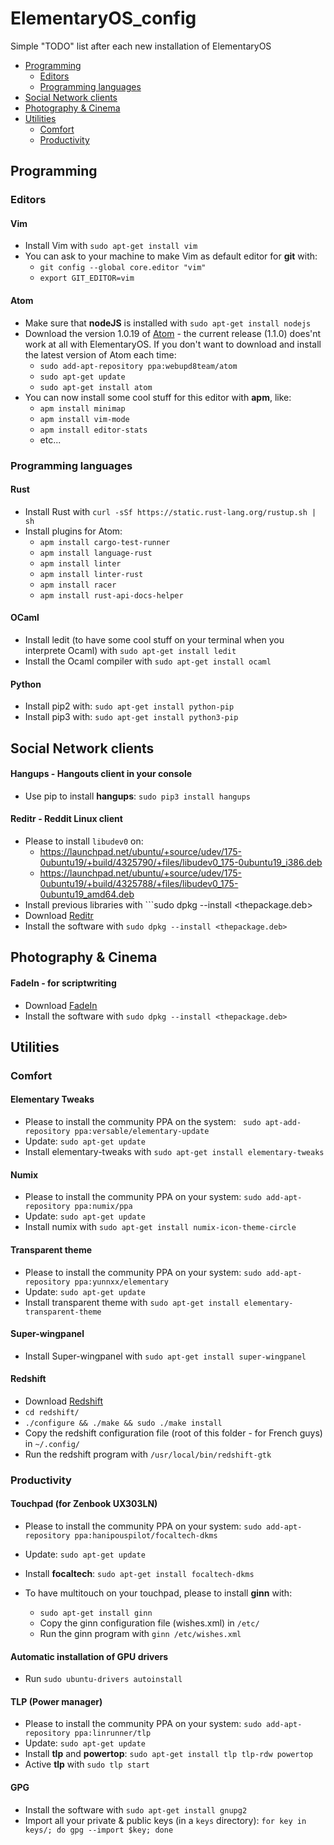 # ElementaryOS_config
Simple "TODO" list after each new installation of ElementaryOS

*	[Programming](#programming)
	*	[Editors](#editors)
	*	[Programming languages](#programming_languages)
*	[Social Network clients](#social_network_clients)
*	[Photography & Cinema](#photo_cinema)
*	[Utilities](#utilities)
	*	[Comfort](#comfort)
	*	[Productivity](#productivity)

## <a name="programming"></a>Programming

### <a name="editors"></a>Editors

#### Vim

*	Install Vim with ```sudo apt-get install vim```
*	You can ask to your machine to make Vim as default editor for **git** with:
	*	```git config --global core.editor "vim"```
	*	```export GIT_EDITOR=vim```

#### Atom

*	Make sure that **nodeJS** is installed with ```sudo apt-get install nodejs```
*	Download the version 1.0.19 of [Atom](https://github.com/atom/atom/releases/tag/v1.0.19) - the current release (1.1.0) does'nt work at all with ElementaryOS. If you don't want to download and install the latest version of Atom each time:
	*	```sudo add-apt-repository ppa:webupd8team/atom```
	*	```sudo apt-get update```
	*	```sudo apt-get install atom```
*	You can now install some cool stuff for this editor with **apm**, like:
	*	```apm install minimap```
	*	```apm install vim-mode```
	*	```apm install editor-stats```
	*	etc... 

### <a name="programming_languages"></a>Programming languages

#### Rust

*	Install Rust with ```curl -sSf https://static.rust-lang.org/rustup.sh | sh```
*	Install plugins for Atom:
	*	```apm install cargo-test-runner```
	*	```apm install language-rust```
	*	```apm install linter```
	*	```apm install linter-rust```
	*	```apm install racer```
	*	```apm install rust-api-docs-helper```

#### OCaml

*	Install ledit (to have some cool stuff on your terminal when you interprete Ocaml) with ```sudo apt-get install ledit```
*	Install the Ocaml compiler with ```sudo apt-get install ocaml```

#### Python

*	Install pip2 with: ```sudo apt-get install python-pip```
*	Install pip3 with: ```sudo apt-get install python3-pip```

## <a name="social_network_clients"></a>Social Network clients

#### Hangups - Hangouts client in your console

*	Use pip to install **hangups**: ```sudo pip3 install hangups```

#### Reditr - Reddit Linux client

*	Please to install ```libudev0``` on:
	*	https://launchpad.net/ubuntu/+source/udev/175-0ubuntu19/+build/4325790/+files/libudev0_175-0ubuntu19_i386.deb
	*	https://launchpad.net/ubuntu/+source/udev/175-0ubuntu19/+build/4325788/+files/libudev0_175-0ubuntu19_amd64.deb 
*	Install previous libraries with ```sudo dpkg --install <thepackage.deb>
*	Download [Reditr](http://reditr.com/?page=download)
*	Install the software with ```sudo dpkg --install <thepackage.deb>```

## <a name="photo_cinema"></a>Photography & Cinema

#### FadeIn - for scriptwriting

*	Download [FadeIn](http://www.fadeinpro.com/page.pl?content=download)
*	Install the software with ```sudo dpkg --install <thepackage.deb>```

## <a name="utilities"></a> Utilities

### <a name="comfort"></a> Comfort

#### Elementary Tweaks

*	Please to install the community PPA on the system: ``` sudo apt-add-repository ppa:versable/elementary-update```
*	Update: ```sudo apt-get update```
*	Install elementary-tweaks with ```sudo apt-get install elementary-tweaks```

#### Numix

*	Please to install the community PPA on your system: ```sudo add-apt-repository ppa:numix/ppa```
*	Update: ```sudo apt-get update```
*	Install numix with ```sudo apt-get install numix-icon-theme-circle```

#### Transparent theme

*	Please to install the community PPA on your system: ```sudo add-apt-repository ppa:yunnxx/elementary```
*	Update: ```sudo apt-get update```
*	Install transparent theme with ```sudo apt-get install elementary-transparent-theme```

#### Super-wingpanel

*	Install Super-wingpanel with ```sudo apt-get install super-wingpanel```

#### Redshift

*	Download [Redshift](https://github.com/jonls/redshift/releases)
*	```cd redshift/```
*	```./configure && ./make && sudo ./make install```
*	Copy the redshift configuration file (root of this folder - for French guys) in ```~/.config/```
*	Run the redshift program with ```/usr/local/bin/redshift-gtk```

### <a name="productivity"></a> Productivity

#### Touchpad (for Zenbook UX303LN)

*	Please to install the community PPA on your system: ```sudo add-apt-repository ppa:hanipouspilot/focaltech-dkms```
*	Update: ```sudo apt-get update```
*	Install **focaltech**: ```sudo apt-get install focaltech-dkms```

*	To have multitouch on your touchpad, please to install **ginn** with:
	*	```sudo apt-get install ginn```
	*	Copy the ginn configuration file (wishes.xml) in ```/etc/```
	*	Run the ginn program with ```ginn /etc/wishes.xml```

#### Automatic installation of GPU drivers

*	Run ```sudo ubuntu-drivers autoinstall```

#### TLP (Power manager)

*	Please to install the community PPA on your system: ```sudo add-apt-repository ppa:linrunner/tlp```
*	Update: ```sudo apt-get update``` 
*	Install **tlp** and **powertop**: ```sudo apt-get install tlp tlp-rdw powertop```
*	Active **tlp** with ```sudo tlp start```

#### GPG

*	Install the software with ```sudo apt-get install gnupg2```
*	Import all your private & public keys (in a ```keys``` directory): ```for key in keys/; do gpg --import $key; done```
